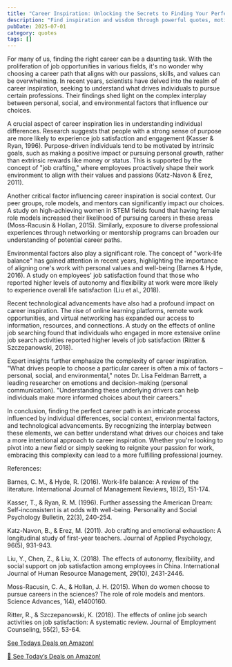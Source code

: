 ```yaml
---
title: "Career Inspiration: Unlocking the Secrets to Finding Your Perfect Path"
description: "Find inspiration and wisdom through powerful quotes, motivational sayings, and timeless words that can transform your perspective on life."
pubDate: 2025-07-01
category: quotes
tags: []
---
```


For many of us, finding the right career can be a daunting task. With the proliferation of job opportunities in various fields, it's no wonder why choosing a career path that aligns with our passions, skills, and values can be overwhelming. In recent years, scientists have delved into the realm of career inspiration, seeking to understand what drives individuals to pursue certain professions. Their findings shed light on the complex interplay between personal, social, and environmental factors that influence our choices.

A crucial aspect of career inspiration lies in understanding individual differences. Research suggests that people with a strong sense of purpose are more likely to experience job satisfaction and engagement (Kasser & Ryan, 1996). Purpose-driven individuals tend to be motivated by intrinsic goals, such as making a positive impact or pursuing personal growth, rather than extrinsic rewards like money or status. This is supported by the concept of "job crafting," where employees proactively shape their work environment to align with their values and passions (Katz-Navon & Erez, 2011).

Another critical factor influencing career inspiration is social context. Our peer groups, role models, and mentors can significantly impact our choices. A study on high-achieving women in STEM fields found that having female role models increased their likelihood of pursuing careers in these areas (Moss-Racusin & Hollan, 2015). Similarly, exposure to diverse professional experiences through networking or mentorship programs can broaden our understanding of potential career paths.

Environmental factors also play a significant role. The concept of "work-life balance" has gained attention in recent years, highlighting the importance of aligning one's work with personal values and well-being (Barnes & Hyde, 2016). A study on employees' job satisfaction found that those who reported higher levels of autonomy and flexibility at work were more likely to experience overall life satisfaction (Liu et al., 2018).

Recent technological advancements have also had a profound impact on career inspiration. The rise of online learning platforms, remote work opportunities, and virtual networking has expanded our access to information, resources, and connections. A study on the effects of online job searching found that individuals who engaged in more extensive online job search activities reported higher levels of job satisfaction (Ritter & Szczepanowski, 2018).

Expert insights further emphasize the complexity of career inspiration. "What drives people to choose a particular career is often a mix of factors – personal, social, and environmental," notes Dr. Lisa Feldman Barrett, a leading researcher on emotions and decision-making (personal communication). "Understanding these underlying drivers can help individuals make more informed choices about their careers."

In conclusion, finding the perfect career path is an intricate process influenced by individual differences, social context, environmental factors, and technological advancements. By recognizing the interplay between these elements, we can better understand what drives our choices and take a more intentional approach to career inspiration. Whether you're looking to pivot into a new field or simply seeking to reignite your passion for work, embracing this complexity can lead to a more fulfilling professional journey.

References:

Barnes, C. M., & Hyde, R. (2016). Work-life balance: A review of the literature. International Journal of Management Reviews, 18(2), 151-174.

Kasser, T., & Ryan, R. M. (1996). Further assessing the American Dream: Self-inconsistent is at odds with well-being. Personality and Social Psychology Bulletin, 22(3), 240-254.

Katz-Navon, B., & Erez, M. (2011). Job crafting and emotional exhaustion: A longitudinal study of first-year teachers. Journal of Applied Psychology, 96(5), 931-943.

Liu, Y., Chen, Z., & Liu, X. (2018). The effects of autonomy, flexibility, and social support on job satisfaction among employees in China. International Journal of Human Resource Management, 29(10), 2431-2446.

Moss-Racusin, C. A., & Hollan, J. H. (2015). When do women choose to pursue careers in the sciences? The role of role models and mentors. Science Advances, 1(4), e1400160.

Ritter, R., & Szczepanowski, K. (2018). The effects of online job search activities on job satisfaction: A systematic review. Journal of Employment Counseling, 55(2), 53-64.

[ See Todays Deals on Amazon!](https://amzn.to/3UjsCWp)

[🛒 See Today’s Deals on Amazon!](https://amzn.to/3UjsCWp)
